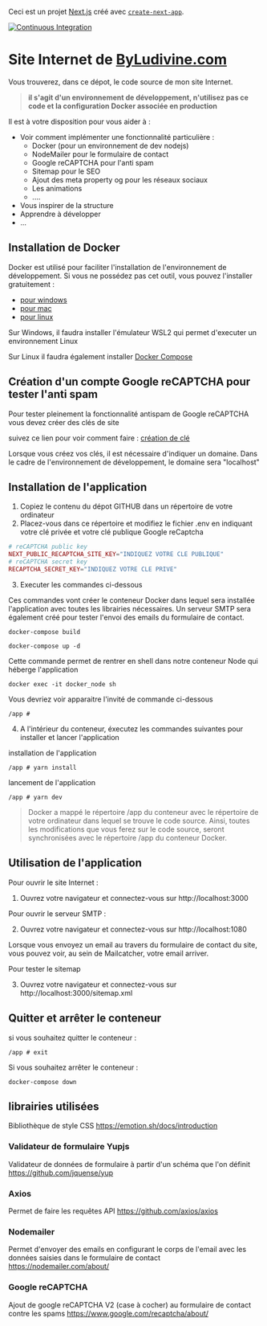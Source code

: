 Ceci est un projet [Next.js](https://nextjs.org/) créé avec [`create-next-app`](https://github.com/vercel/next.js/tree/canary/packages/create-next-app).

[![Continuous Integration](https://github.com/ludibel/ByLudivine_public/actions/workflows/CI.yml/badge.svg)](https://github.com/ludibel/ByLudivine_public/actions/workflows/CI.yml)

# Site Internet de [ByLudivine.com](https://www.byludivine.com)

Vous trouverez, dans ce dépot, le code source de mon site Internet.

> **il s'agit d'un environnement de développement, n'utilisez pas ce code et la configuration Docker associée en production**

Il est à votre disposition pour vous aider à :

- Voir comment implémenter une fonctionnalité particulière :
  - Docker (pour un environnement de dev nodejs)
  - NodeMailer pour le formulaire de contact
  - Google reCAPTCHA pour l'anti spam
  - Sitemap pour le SEO
  - Ajout des meta property og pour les réseaux sociaux
  - Les animations
  - ....
- Vous inspirer de la structure
- Apprendre à développer
- ...

## Installation de Docker

Docker est utilisé pour faciliter l'installation de l'environnement de développement.
Si vous ne possédez pas cet outil, vous pouvez l'installer gratuitement :

- [pour windows](https://docs.docker.com/desktop/windows/install/)
- [pour mac](https://docs.docker.com/desktop/mac/install/)
- [pour linux](https://docs.docker.com/engine/install/ubuntu/)

Sur Windows, il faudra installer l'émulateur WSL2 qui permet d'executer un environnement Linux

Sur Linux il faudra également installer [Docker Compose](https://docs.docker.com/compose/install/)

## Création d'un compte Google reCAPTCHA pour tester l'anti spam

Pour tester pleinement la fonctionnalité antispam de Google reCAPTCHA vous devez créer des clés de site

suivez ce lien pour voir comment faire : [création de clé](https://cloud.google.com/recaptcha-enterprise/docs/create-key?hl=fr)

Lorsque vous créez vos clés, il est nécessaire d'indiquer un domaine. Dans le cadre de l'environnement de développement, le domaine sera "localhost"

## Installation de l'application

1. Copiez le contenu du dépot GITHUB dans un répertoire de votre ordinateur
2. Placez-vous dans ce répertoire et modifiez le fichier .env en indiquant votre clé privée et votre clé publique Google reCaptcha

```php
# reCAPTCHA public key
NEXT_PUBLIC_RECAPTCHA_SITE_KEY="INDIQUEZ VOTRE CLE PUBLIQUE"
# reCAPTCHA secret key
RECAPTCHA_SECRET_KEY="INDIQUEZ VOTRE CLE PRIVE"
```

3. Executer les commandes ci-dessous

Ces commandes vont créer le conteneur Docker dans lequel sera installée l'application avec toutes les librairies nécessaires. Un serveur SMTP sera également créé pour tester l'envoi des emails du formulaire de contact.

```
docker-compose build
```

```
docker-compose up -d
```

Cette commande permet de rentrer en shell dans notre conteneur Node qui héberge l'application

```
docker exec -it docker_node sh
```

Vous devriez voir apparaitre l'invité de commande ci-dessous

```
/app #
```

4. A l'intérieur du conteneur, éxecutez les commandes suivantes pour installer et lancer l'application

installation de l'application

```
/app # yarn install
```

lancement de l'application

```
/app # yarn dev
```

> Docker a mappé le répertoire /app du conteneur avec le répertoire de votre ordinateur dans lequel se trouve le code source. Ainsi, toutes les modifications que vous ferez sur le code source, seront synchronisées avec le répertoire /app du conteneur Docker.

## Utilisation de l'application

Pour ouvrir le site Internet :

1. Ouvrez votre navigateur et connectez-vous sur http://localhost:3000

Pour ouvrir le serveur SMTP :

2. Ouvrez votre navigateur et connectez-vous sur http://localhost:1080

Lorsque vous envoyez un email au travers du formulaire de contact du site, vous pouvez voir, au sein de Mailcatcher, votre email arriver.

Pour tester le sitemap

3. Ouvrez votre navigateur et connectez-vous sur http://localhost:3000/sitemap.xml

## Quitter et arrêter le conteneur

si vous souhaitez quitter le conteneur :

```
/app # exit
```

Si vous souhaitez arrêter le conteneur :

```
docker-compose down
```

## librairies utilisées

Bibliothèque de style CSS
https://emotion.sh/docs/introduction

### Validateur de formulaire Yupjs

Validateur de données de formulaire à partir d'un schéma que l'on définit
https://github.com/jquense/yup

### Axios

Permet de faire les requêtes API
https://github.com/axios/axios

### Nodemailer

Permet d'envoyer des emails en configurant le corps de l'email avec les données saisies dans le formulaire de contact
https://nodemailer.com/about/

### Google reCAPTCHA

Ajout de google reCAPTCHA V2 (case à cocher) au formulaire de contact contre les spams
https://www.google.com/recaptcha/about/
